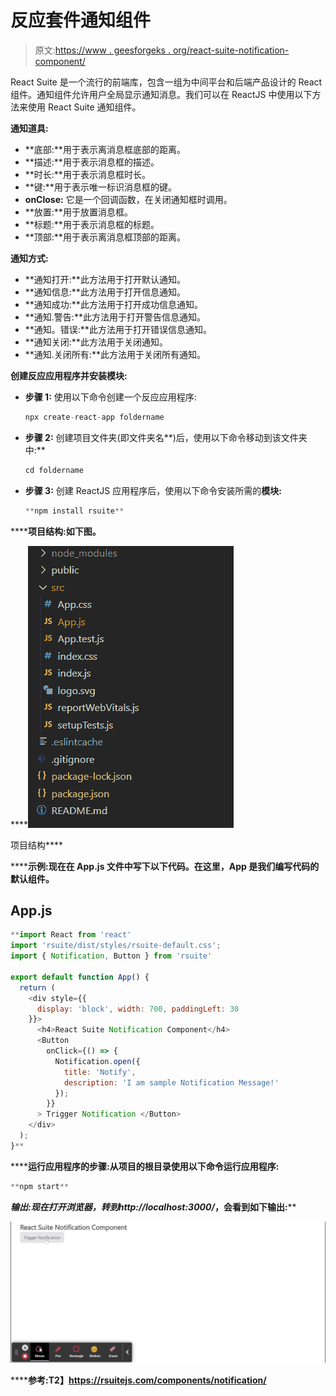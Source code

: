 # 反应套件通知组件

> 原文:[https://www . geesforgeks . org/react-suite-notification-component/](https://www.geeksforgeeks.org/react-suite-notification-component/)

React Suite 是一个流行的前端库，包含一组为中间平台和后端产品设计的 React 组件。通知组件允许用户全局显示通知消息。我们可以在 ReactJS 中使用以下方法来使用 React Suite 通知组件。

**通知道具:**

*   **底部:**用于表示离消息框底部的距离。
*   **描述:**用于表示消息框的描述。
*   **时长:**用于表示消息框时长。
*   **键:**用于表示唯一标识消息框的键。
*   **onClose:** 它是一个回调函数，在关闭通知框时调用。
*   **放置:**用于放置消息框。
*   **标题:**用于表示消息框的标题。
*   **顶部:**用于表示离消息框顶部的距离。

**通知方式:**

*   **通知打开:**此方法用于打开默认通知。
*   **通知信息:**此方法用于打开信息通知。
*   **通知成功:**此方法用于打开成功信息通知。
*   **通知.警告:**此方法用于打开警告信息通知。
*   **通知。错误:**此方法用于打开错误信息通知。
*   **通知关闭:**此方法用于关闭通知。
*   **通知.关闭所有:**此方法用于关闭所有通知。

**创建反应应用程序并安装模块:**

*   **步骤 1:** 使用以下命令创建一个反应应用程序:

    ```jsx
    npx create-react-app foldername
    ```

*   **步骤 2:** 创建项目文件夹(即文件夹名**)后，使用以下命令移动到该文件夹中:**

    ```jsx
    cd foldername
    ```

*   **步骤 3:** 创建 ReactJS 应用程序后，使用以下命令安装所需的****模块:****

    ```jsx
    **npm install rsuite**
    ```

******项目结构:**如下图。****

****![](img/f04ae0d8b722a9fff0bd9bd138b29c23.png)

项目结构**** 

******示例:**现在在 **App.js** 文件中写下以下代码。在这里，App 是我们编写代码的默认组件。****

## ****App.js****

```jsx
**import React from 'react'
import 'rsuite/dist/styles/rsuite-default.css';
import { Notification, Button } from 'rsuite'

export default function App() {
  return (
    <div style={{
      display: 'block', width: 700, paddingLeft: 30
    }}>
      <h4>React Suite Notification Component</h4>
      <Button
        onClick={() => {
          Notification.open({
            title: 'Notify',
            description: 'I am sample Notification Message!'
          });
        }}
      > Trigger Notification </Button>
    </div>
  );
}**
```

******运行应用程序的步骤:**从项目的根目录使用以下命令运行应用程序:****

```jsx
**npm start**
```

******输出:**现在打开浏览器，转到***http://localhost:3000/***，会看到如下输出:****

****![](img/68b8f366e19448a780a3ec518f0d7413.png)****

******参考:**T2】https://rsuitejs.com/components/notification/****